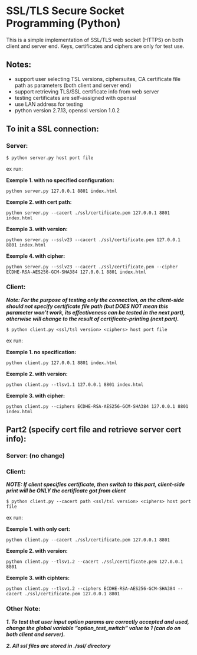 # SSL/TLS Secure Socket Programming (Python)

This is a simple implementation of SSL/TLS web socket (HTTPS) on both client and server end. Keys, certificates and ciphers are only for test use.

## Notes:
* support user selecting TSL versions, ciphersuites, CA certificate file path as parameters (both client and server end)
* support retrieving TLS/SSL certificate info from web server
* testing certificates are self-assigned with openssl
* use LAN address for testing
* python version 2.7.13, openssl version 1.0.2 

## To init a SSL connection:
### Server: 
	$ python server.py host port file

ex run:

**Exemple 1. with no specified configuration:**
    
	python server.py 127.0.0.1 8801 index.html
			
**Exemple 2. with cert path:**

	python server.py --cacert ./ssl/certificate.pem 127.0.0.1 8801 index.html
			
**Exemple 3. with version:**  

	python server.py --sslv23 --cacert ./ssl/certificate.pem 127.0.0.1 8801 index.html
			
**Exemple 4. with cipher:**
     
	python server.py --sslv23 --cacert ./ssl/certificate.pem --cipher ECDHE-RSA-AES256-GCM-SHA384 127.0.0.1 8801 index.html



### Client:  
***Note: For the purpose of testing only the connection, on the client-side should not specify certificate file path (but DOES NOT mean this parameter won’t work, its effectiveness can be tested in the next part), otherwise will change to the result of certificate-printing (next part).***
 
	$ python client.py <ssl/tsl version> <ciphers> host port file

ex run:

**Exemple 1. no specification:**
          
	python client.py 127.0.0.1 8801 index.html

**Exemple 2. with version:** 
   
	python client.py --tlsv1.1 127.0.0.1 8801 index.html
			
**Exemple 3. with cipher:** 
      
	python client.py --ciphers ECDHE-RSA-AES256-GCM-SHA384 127.0.0.1 8801 index.html


## Part2 (specify cert file and retrieve server cert info):	
### Server: (no change)
### Client:
***NOTE: If client specifies certificate, then switch to this part, client-side print will be ONLY the certificate got from client***
	
	$ python client.py --cacert path <ssl/tsl version> <ciphers> host port file

ex run: 

**Exemple 1. with only cert:**

	python client.py --cacert ./ssl/certificate.pem 127.0.0.1 8801
	
**Exemple 2. with version:**

	python client.py --tlsv1.2 --cacert ./ssl/certificate.pem 127.0.0.1 8801

**Exemple 3. with ciphters:**

	python client.py --tlsv1.2 --ciphers ECDHE-RSA-AES256-GCM-SHA384 --cacert ./ssl/certificate.pem 127.0.0.1 8801  

  
### Other Note: 
***1.	To test that user input option params are correctly accepted and used, change the global variable “option_test_switch” value to 1 (can do on both client and server).***

***2.	All ssl files are stored in ./ssl/ directory***
